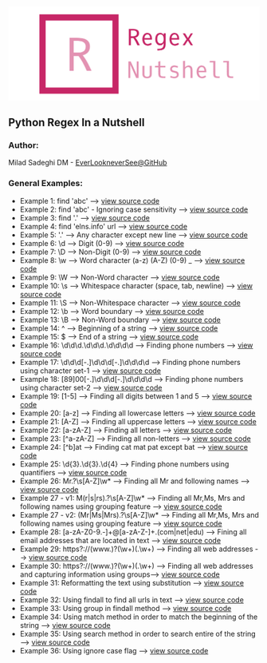![logo](logo.png)  
## Python Regex In a Nutshell

### Author:
Milad Sadeghi DM - [EverLookneverSee@GitHub](https://elns.info)

### General Examples:
* Example 1: find 'abc' --> [view source code](https://github.com/EverLookNeverSee/regex_nutshell/blob/bc9cf8bcd09c002b0795649632cc2e4b5e5d65b8/general.py#L36-L46)
* Example 2: find 'abc' - Ignoring case sensitivity --> [view source code](https://github.com/EverLookNeverSee/regex_nutshell/blob/bc9cf8bcd09c002b0795649632cc2e4b5e5d65b8/general.py#L48-L56)
* Example 3: find '.' --> [view source code](https://github.com/EverLookNeverSee/regex_nutshell/blob/bc9cf8bcd09c002b0795649632cc2e4b5e5d65b8/general.py#L59-L67)
* Example 4: find 'elns.info' url --> [view source code](https://github.com/EverLookNeverSee/regex_nutshell/blob/bc9cf8bcd09c002b0795649632cc2e4b5e5d65b8/general.py#L70-L78)
* Example 5: '.' --> Any character except new line --> [view source code](https://github.com/EverLookNeverSee/regex_nutshell/blob/bc9cf8bcd09c002b0795649632cc2e4b5e5d65b8/general.py#L81-L89)
* Example 6: \d --> Digit (0-9) --> [view source code](https://github.com/EverLookNeverSee/regex_nutshell/blob/bc9cf8bcd09c002b0795649632cc2e4b5e5d65b8/general.py#L92-L100)
* Example 7: \D --> Non-Digit (0-9) --> [view source code](https://github.com/EverLookNeverSee/regex_nutshell/blob/bc9cf8bcd09c002b0795649632cc2e4b5e5d65b8/general.py#L103-L111)
* Example 8: \w --> Word character (a-z) (A-Z) (0-9) _ --> [view source code](https://github.com/EverLookNeverSee/regex_nutshell/blob/bc9cf8bcd09c002b0795649632cc2e4b5e5d65b8/general.py#L114-L122)
* Example 9: \W --> Non-Word character --> [view source code](https://github.com/EverLookNeverSee/regex_nutshell/blob/bc9cf8bcd09c002b0795649632cc2e4b5e5d65b8/general.py#L125-L133)
* Example 10: \s --> Whitespace character (space, tab, newline) --> [view source code](https://github.com/EverLookNeverSee/regex_nutshell/blob/bc9cf8bcd09c002b0795649632cc2e4b5e5d65b8/general.py#L136-L144)
* Example 11: \S --> Non-Whitespace character --> [view source code](https://github.com/EverLookNeverSee/regex_nutshell/blob/bc9cf8bcd09c002b0795649632cc2e4b5e5d65b8/general.py#L147-L155)
* Example 12: \b --> Word boundary --> [view source code](https://github.com/EverLookNeverSee/regex_nutshell/blob/e346aacce8593da21630351bb0fcd2e1f923b2ee/general.py#L161-L176)
* Example 13: \B --> Non-Word boundary --> [view source code](https://github.com/EverLookNeverSee/regex_nutshell/blob/e346aacce8593da21630351bb0fcd2e1f923b2ee/general.py#L179-L187)
* Example 14: ^ --> Beginning of a string --> [view source code](https://github.com/EverLookNeverSee/regex_nutshell/blob/e346aacce8593da21630351bb0fcd2e1f923b2ee/general.py#L190-L198)
* Example 15: $ --> End of a string --> [view source code](https://github.com/EverLookNeverSee/regex_nutshell/blob/e346aacce8593da21630351bb0fcd2e1f923b2ee/general.py#L201-L209)
* Example 16: \d\d\d.\d\d\d.\d\d\d\d --> Finding phone numbers --> [view source code](https://github.com/EverLookNeverSee/regex_nutshell/blob/e346aacce8593da21630351bb0fcd2e1f923b2ee/general.py#L212-L220)
* Example 17: \d\d\d[-.]\d\d\d[-.]\d\d\d\d --> Finding phone numbers using character set-1 --> [view source code](https://github.com/EverLookNeverSee/regex_nutshell/blob/e346aacce8593da21630351bb0fcd2e1f923b2ee/general.py#L223-L231)
* Example 18: [89]00[-.]\d\d\d[-.]\d\d\d\d --> Finding phone numbers using character set-2 --> [view source code](https://github.com/EverLookNeverSee/regex_nutshell/blob/e346aacce8593da21630351bb0fcd2e1f923b2ee/general.py#L234-L243)
* Example 19: [1-5] --> Finding all digits between 1 and 5 --> [view source code](https://github.com/EverLookNeverSee/regex_nutshell/blob/5d9329631d77e1701098640d79d843cfb7ea8d0a/general.py#L251-L259)
* Example 20: [a-z] --> Finding all lowercase letters --> [view source code](https://github.com/EverLookNeverSee/regex_nutshell/blob/5d9329631d77e1701098640d79d843cfb7ea8d0a/general.py#L262-L270)
* Example 21: [A-Z] --> Finding all uppercase letters --> [view source code](https://github.com/EverLookNeverSee/regex_nutshell/blob/5d9329631d77e1701098640d79d843cfb7ea8d0a/general.py#L273-L281)
* Example 22: [a-zA-Z] --> Finding all letters --> [view source code](https://github.com/EverLookNeverSee/regex_nutshell/blob/5d9329631d77e1701098640d79d843cfb7ea8d0a/general.py#L284-L292)
* Example 23: [^a-zA-Z] --> Finding all non-letters --> [view source code](https://github.com/EverLookNeverSee/regex_nutshell/blob/5d9329631d77e1701098640d79d843cfb7ea8d0a/general.py#L295-L303)
* Example 24: [^b]at --> Finding cat mat pat except bat --> [view source code](https://github.com/EverLookNeverSee/regex_nutshell/blob/5d9329631d77e1701098640d79d843cfb7ea8d0a/general.py#L306-L314)
* Example 25: \d{3}.\d{3}.\d{4} --> Finding phone numbers using quantifiers --> [view source code](https://github.com/EverLookNeverSee/regex_nutshell/blob/5d9329631d77e1701098640d79d843cfb7ea8d0a/general.py#L317-L333)
* Example 26: Mr\.?\s[A-Z]\w* --> Finding all Mr and following names --> [view source code](https://github.com/EverLookNeverSee/regex_nutshell/blob/5d9329631d77e1701098640d79d843cfb7ea8d0a/general.py#L336-L344)
* Example 27 - v1: M(r|s|rs)\.?\s[A-Z]\w* --> Finding all Mr,Ms, Mrs and following names using grouping feature --> [view source code](https://github.com/EverLookNeverSee/regex_nutshell/blob/716bed781e4dd3572e99311fd952ba882d4ef6f3/general.py#L351-L359)
* Example 27 - v2: (Mr|Ms|Mrs)\.?\s[A-Z]\w* --> Finding all Mr,Ms, Mrs and following names using grouping feature --> [view source code](https://github.com/EverLookNeverSee/regex_nutshell/blob/716bed781e4dd3572e99311fd952ba882d4ef6f3/general.py#L362-L370)
* Example 28: [a-zA-Z0-9.-]+@[a-zA-Z-]+\.(com|net|edu) --> Fining all email addresses that are located in text --> [view source code](https://github.com/EverLookNeverSee/regex_nutshell/blob/716bed781e4dd3572e99311fd952ba882d4ef6f3/general.py#L373-L381)
* Example 29: https?://(www\.)?(\w+)(\.\w+) --> Finding all web addresses --> [view source code](https://github.com/EverLookNeverSee/regex_nutshell/blob/e5bd37a57da3623b9372556dd33a3fc120351f59/general.py#L396-L404)
* Example 30: https?://(www\.)?(\w+)(\.\w+) --> Finding all web addresses and capturing information using groups--> [view source code](https://github.com/EverLookNeverSee/regex_nutshell/blob/e5bd37a57da3623b9372556dd33a3fc120351f59/general.py#L407-L416)
* Example 31: Reformatting the text using substitution --> [view source code](https://github.com/EverLookNeverSee/regex_nutshell/blob/e5bd37a57da3623b9372556dd33a3fc120351f59/general.py#L419-L424)
* Example 32: Using findall to find all urls in text --> [view source code](https://github.com/EverLookNeverSee/regex_nutshell/blob/e5bd37a57da3623b9372556dd33a3fc120351f59/general.py#L427-L433)
* Example 33: Using group in findall method --> [view source code](https://github.com/EverLookNeverSee/regex_nutshell/blob/e5bd37a57da3623b9372556dd33a3fc120351f59/general.py#L436-L442)
* Example 34: Using match method in order to match the beginning of the string --> [view source code](https://github.com/EverLookNeverSee/regex_nutshell/blob/e5bd37a57da3623b9372556dd33a3fc120351f59/general.py#L445-L450)
* Example 35: Using search method in order to search entire of the string --> [view source code](https://github.com/EverLookNeverSee/regex_nutshell/blob/e5bd37a57da3623b9372556dd33a3fc120351f59/general.py#L453-L458)
* Example 36: Using ignore case flag --> [view source code](https://github.com/EverLookNeverSee/regex_nutshell/blob/e5bd37a57da3623b9372556dd33a3fc120351f59/general.py#L461-L466)
